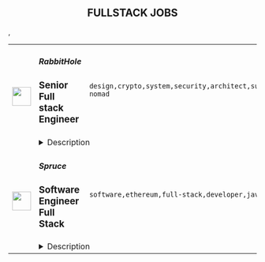 <div align="center"><h2>FULLSTACK JOBS</h2></div><table><tr>
                <td width="100" height="100" rowspan="2">
                    <img src="https://remoteok.com/assets/img/jobs/d5326ea285b1f45e969a1e1af40178291672470953.peg" width="38px" height="auto">
                </td>
                <td width="300">
                    <h5>RabbitHole</h5>
                    <h3>Senior Full stack Engineer</h3>
                </td>
                <td width="300">
                    <code>design,crypto,system,security,architect,support,software,test,code,qa,senior,engineer,engineering,backend,digital nomad</code>
                </td>
                <td width="200">
                <text>4 days ago</text>
                </td>
                <td width="100" rowspan="2">
                <a href="https://remoteOK.com/remote-jobs/remote-senior-full-stack-engineer-rabbithole-172318" align="right" target="_blank">Apply</a>
                </td>
            </tr>
            <tr>
                <td colspan="3">
                <details><summary>Description</summary>
                <div>
<b style="font-size:10.5pt;">At RabbitHole, </b><span style="font-size:10.5pt;">our mission is to increase global economic opportunity by making crypto more accessible and meritocratic. Weâre doing that by making it easy for protocols to distribute their tokens to users. We believe that by helping protocols solve token distribution, weâll not only make crypto protocols more sustainable, but also help anyone in the world earn income through provable contribution rather than their background or credentials. </span>
</div><div><br></div><div><span style="font-size:10.5pt;">RabbitHole has created an efficient way for protocols to distribute tokens by segmenting users based on on-chain & off-chain data. By completing on-chain tasks in various protocols, users build their on-chain resume, and earn token ownership.</span></div><div><br></div><div><b style="font-size:10.5pt;">What problem are we solving?</b></div><div><span style="font-size:10.5pt;">Protocols are constantly looking for new ways to find and engage users, but donât have an easy way to do so. Tokens of these protocols often fall in the hands of speculators who sit on centralized exchanges, rather than users of these networks. On the other hand, new users in crypto have a difficult time in knowing where to start on their crypto journey and donât know who to trust. </span></div><div><br></div><div><b style="font-size:10.5pt;">Why are we solving this problem?</b></div><div><span style="font-size:10.5pt;">By making it more efficient for protocols to distribute their token to network participants, we are both driving more participation to protocols and making it easier for users to increase their ownership in protocols rather than speculators. By increasing the number of token holders who are using the network, we are making the underlying protocol more sustainable, and putting more money in the pockets of users. </span></div><div><br></div><div><b style="font-size:10.5pt;">Why are we different?</b></div><div><span style="font-size:10.5pt;">RabbitHole is a group of crypto-natives who have years of experience in crypto. Compared to other crypto projects, weâre not building another Metaverse or protocol for risk â weâre focused on helping serve existing decentralized protocols and get their tokens in the hands of the right token holders. We believe in the potential of what crypto stands for and can become, but we know that today thereâs a lot to improve. Weâre playing the long game.</span></div><div><br></div><div><b style="font-size:10.5pt;">Join us for the revolution:</b></div><div><span style="font-size:10.5pt;">We have years of runway to grow and support you on your journey. Founded in 2020, RabbitHole has raised $20M+ in funding, most recently in an announced Series A round in January 2022. We are backed by the best top tier crypto VCs like Electric Capital and traditional VCs like Greylock.</span></div><div><br></div><div><span style="font-size:10.5pt;">We're looking for product-obsessed individuals with early-stage startup experience who want to work with a dynamic fast-moving team and build the roadmap for RabbitHole to become the best way for protocols to distribute their token and engage their users. If this is you, we are super excited to meet you and learn more.</span></div><p></p><h4>How you'd be helping onboard the next wave of crypto users:</h4><p></p><p></p><ul>
<li>Working with a cross-functional team of engineers and designers to build products that help onboard new users to protocols</li>
<li>Owning the implementation of features throughout their entire lifecycle from ideation to ship</li>
<li>Being an advocate of engineering practices and initiatives that keep code-quality while still maintaining an overall high team velocity</li>
<li>You love a fast-paced, use-case centric, product development team and will architect, develop, and test and deploy features at a rapid, iterative pace</li>
</ul><p></p><h4>Who you are:</h4><p></p><p></p><ul>
<li>You are passionate about building and taking things from Zero to One</li>
<li>You value collaboration as much as writing good, clean code</li>
<li>You make the effort to design and write code that is scalable, performant, and easy for your teammates to build upon and maintain</li>
<li>You have made significant technological decisions and stuck around to deal with the consequences</li>
<li>You have built something end to end and have (or had) users actively engaging with it</li>
</ul><p></p><h4>Qualifications: </h4><p></p><p></p><ul>
<li>4+ years of experience in a software engineering role working with a team in a production environment</li>
<li>Bachelor's degree in computer science or a related field or equivalent experience</li>
<li>Strong communication and collaboration skills</li>
<li>Ability to write meaningful, well-tested code</li>
<li>Proficiency in Javascript/React</li>
<li>Can estimate, design, and build a large epic end-to-end</li>
<li>Ability to bring your latest and greatest learning and tell us why we should use them tomorrow</li>
</ul><p></p><h4>Responsibilities/duties: </h4><p></p><p></p><ul>
<li>Work closely with the engineering team to architect and build a robust system of infrastructure to support our growing userbase</li>
<li>Taking an idea from zero to one then from one to scale</li>
<li>Design and write code that is scalable, performant, and easy for your teammates to build upon and maintain</li>
<li>Collaborate with top crypto projects in the space to develop features that suit their needs to help them find the right users</li>
<li>Jump into multiple parts of the codebase across the frontend, backend & smart contracts</li>
<li>Spearhead the QA process to ensure code is of the highest quality</li>
<li>Ensure the safety of users by deploying rigorous security standards throughout the development stack</li>
</ul><p></p><h4>Nice to haves</h4><p></p><p></p><ul>
<li>Knowledge of and passion for crypto applications / Ethereum</li>
<li>Worked at an early stage startup</li>
</ul><p><figure><iframe style="width:500px;height:281px;" src="//www.youtube.com/embed/BD6XbT38gZQ" frameborder="0" allowfullscreen=""></iframe></figure></p><br/><br/>Please mention the word **ENTERTAINS** and tag RNzQuOTguMjI4LjExMg== when applying to show you read the job post completely (#RNzQuOTguMjI4LjExMg==). This is a beta feature to avoid spam applicants. Companies can search these words to find applicants that read this and see they're human.
                </details>
                </td>
            </tr>,<tr>
                <td width="100" height="100" rowspan="2">
                    <img src="https://remoteok.com/assets/img/jobs/8ec67bd6ae88196fd892e18156d623f71672384572.peg" width="38px" height="auto">
                </td>
                <td width="300">
                    <h5>Spruce</h5>
                    <h3>Software Engineer Full Stack</h3>
                </td>
                <td width="300">
                    <code>software,ethereum,full-stack,developer,javascript,engineer,digital nomad</code>
                </td>
                <td width="200">
                <text>5 days ago</text>
                </td>
                <td width="100" rowspan="2">
                <a href="https://remoteOK.com/remote-jobs/remote-software-engineer-full-stack-spruce-171812" align="right" target="_blank">Apply</a>
                </td>
            </tr>
            <tr>
                <td colspan="3">
                <details><summary>Description</summary>
                <div><span style="font-size:12pt;">Spruce is hiring a full stack Software Engineer to develop world-class open-source products and libraries for decentralized identity standards. At Spruce, we are letting users control their identity and data across the web. We hire people who love technology and are committed to unbiased problem-solving, user privacy, and innovation. </span></div><div><br></div><div><span style="font-size:12pt;">You will work closely with designers and product managers to bring new product features and enhancements to life. We will count on you to always keep the userâs journey in mind to produce excellent products with an outstanding developer experience.</span></div><p></p><h4>Responsibilities</h4><p></p><p></p><ul>
<li>Contribute to new and existing products focused on decentralized identity. </li>
<li>Work with multiple teams to ship features, updates, and tests. </li>
<li>Bring emerging and well-established identity standards such as Verifiable Credentials (VCs), Decentralized Identifiers (DIDs), and Sign-In with Ethereum (SIWE) to a growing developer community. </li>
<li>Ship clean, accessible, well-documented code, continually improving the developer experience and portability of our software. </li>
<li>Utilize best practices for testing, documentation, software security, version control hygiene, and open-source release cycle management.</li>
</ul><p></p><h4>Qualifications</h4><p></p><p></p><ul>
<li>Strong collaboration on a remote team across multiple time zones.</li>
<li>Experience shipping modern full-stack JavaScript to production.</li>
<li>Eager to work on emerging technology in a rapidly growing ecosystem.</li>
<li>Comfortable with rapid prototyping for demonstration or research purposes.</li>
</ul><div><span style="font-size:12pt;">We are passionate about cultivating a thriving culture of diverse people who bring unique perspectives to our mission. We are committed to equal employment opportunity regardless of race, color, ancestry, religion, sex, national origin, sexual orientation, age, citizenship, marital status, disability, gender identity or Veteran status.</span></div><br/><br/>Please mention the word **HAPPY** and tag RNzQuOTguMjI4LjExMg== when applying to show you read the job post completely (#RNzQuOTguMjI4LjExMg==). This is a beta feature to avoid spam applicants. Companies can search these words to find applicants that read this and see they're human.
                </details>
                </td>
            </tr></table>
